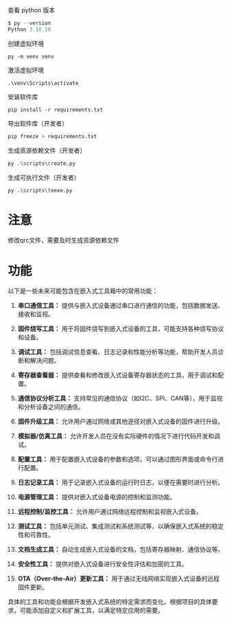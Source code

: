 查看 python 版本

```python
$ py --version
Python 3.10.10
```



创建虚拟环境

```
py -m venv venv
```

激活虚拟环境

```
.\venv\Scripts\activate
```


安装软件库

```
pip install -r requirements.txt
```

导出软件库（开发者）
```python
pip freeze > requirements.txt
```

生成资源依赖文件（开发者）
```bash
py .\scripts\create.py
```

生成可执行文件（开发者）
```bash
py .\scripts\toexe.py
```

# 注意

修改qrc文件，需要及时生成资源依赖文件



# 功能

以下是一些未来可能包含在嵌入式工具箱中的常用功能：

1. **串口通信工具：** 提供与嵌入式设备通过串口进行通信的功能，包括数据发送、接收和监视。

2. **固件烧写工具：** 用于将固件烧写到嵌入式设备的工具，可能支持各种烧写协议和设备。

3. **调试工具：** 包括调试信息查看、日志记录和性能分析等功能，帮助开发人员诊断和解决问题。

4. **寄存器查看器：** 提供查看和修改嵌入式设备寄存器状态的工具，用于调试和配置。

5. **通信协议分析工具：** 支持常见的通信协议（如I2C、SPI、CAN等），用于监视和分析设备之间的通信。

6. **固件升级工具：** 允许用户通过网络或其他途径对嵌入式设备的固件进行升级。

7. **模拟器/仿真工具：** 允许开发人员在没有实际硬件的情况下进行代码开发和调试。

8. **配置工具：** 用于配置嵌入式设备的参数和选项，可以通过图形界面或命令行进行配置。

9. **日志记录工具：** 用于记录嵌入式设备的运行时日志，以便在需要时进行分析。

10. **电源管理工具：** 提供对嵌入式设备电源的控制和监测功能。

11. **远程控制/监控工具：** 允许用户通过网络远程控制和监视嵌入式设备。

12. **测试工具：** 包括单元测试、集成测试和系统测试等，以确保嵌入式系统的稳定性和可靠性。

13. **文档生成工具：** 自动生成嵌入式设备的文档，包括寄存器映射、通信协议等。

14. **安全性工具：** 提供对嵌入式设备进行安全性评估和加密的工具。

15. **OTA（Over-the-Air）更新工具：** 用于通过无线网络实现嵌入式设备的远程固件更新。

具体的工具和功能会根据开发嵌入式系统的特定需求而变化。根据项目的具体要求，可能添加自定义和扩展工具，以满足特定应用的需要。
